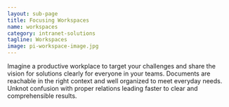 ```yaml
---
layout: sub-page
title: Focusing Workspaces
name: workspaces
category: intranet-solutions
tagline: Workspaces
image: pi-workspace-image.jpg
---
```


Imagine a productive workplace to target your challenges and share the vision for solutions clearly for everyone in your teams. Documents are reachable in the right context and well organized to meet everyday needs. Unknot confusion with proper relations leading faster to clear and comprehensible results.
